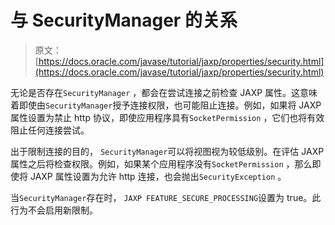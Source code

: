 # 与 SecurityManager 的关系

> 原文： [https://docs.oracle.com/javase/tutorial/jaxp/properties/security.html](https://docs.oracle.com/javase/tutorial/jaxp/properties/security.html)

无论是否存在`SecurityManager` ，都会在尝试连接之前检查 JAXP 属性。这意味着即使由`SecurityManager`授予连接权限，也可能阻止连接。例如，如果将 JAXP 属性设置为禁止 http 协议，即使应用程序具有`SocketPermission` ，它们也将有效阻止任何连接尝试。

出于限制连接的目的， `SecurityManager`可以将视图视为较低级别。在评估 JAXP 属性之后将检查权限。例如，如果某个应用程序没有`SocketPermission` ，那么即使将 JAXP 属性设置为允许 http 连接，也会抛出`SecurityException` 。

当`SecurityManager`存在时， `JAXP FEATURE_SECURE_PROCESSING`设置为 true。此行为不会启用新限制。